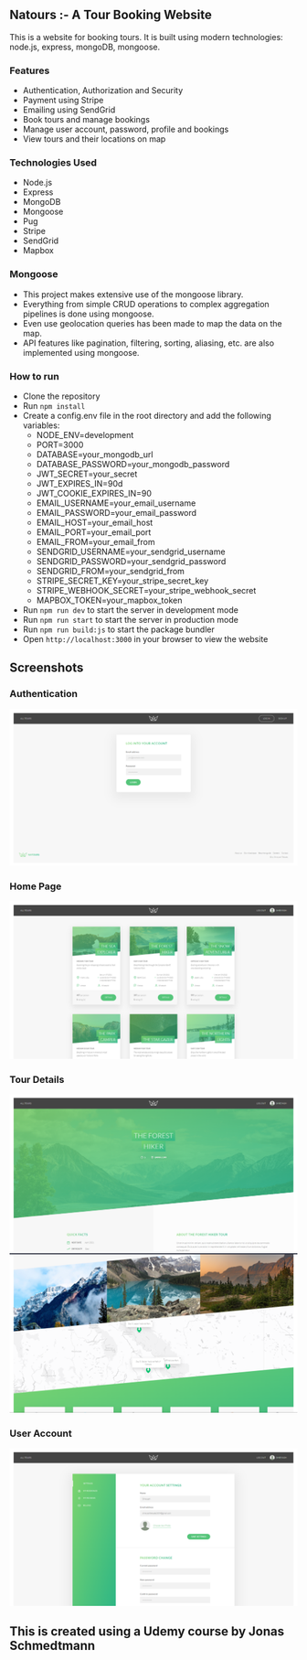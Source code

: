 ## Natours :- A Tour Booking Website

This is a website for booking tours. It is built using modern technologies: node.js, express, mongoDB, mongoose.

### Features

- Authentication, Authorization and Security
- Payment using Stripe
- Emailing using SendGrid
- Book tours and manage bookings
- Manage user account, password, profile and bookings
- View tours and their locations on map

### Technologies Used

- Node.js
- Express
- MongoDB
- Mongoose
- Pug
- Stripe
- SendGrid
- Mapbox

### Mongoose

- This project makes extensive use of the mongoose library.
- Everything from simple CRUD operations to complex aggregation pipelines is done using mongoose.
- Even use geolocation queries has been made to map the data on the map.
- API features like pagination, filtering, sorting, aliasing, etc. are also implemented using mongoose.

### How to run

- Clone the repository
- Run `npm install`
- Create a config.env file in the root directory and add the following variables:
  - NODE_ENV=development
  - PORT=3000
  - DATABASE=your_mongodb_url
  - DATABASE_PASSWORD=your_mongodb_password
  - JWT_SECRET=your_secret
  - JWT_EXPIRES_IN=90d
  - JWT_COOKIE_EXPIRES_IN=90
  - EMAIL_USERNAME=your_email_username
  - EMAIL_PASSWORD=your_email_password
  - EMAIL_HOST=your_email_host
  - EMAIL_PORT=your_email_port
  - EMAIL_FROM=your_email_from
  - SENDGRID_USERNAME=your_sendgrid_username
  - SENDGRID_PASSWORD=your_sendgrid_password
  - SENDGRID_FROM=your_sendgrid_from
  - STRIPE_SECRET_KEY=your_stripe_secret_key
  - STRIPE_WEBHOOK_SECRET=your_stripe_webhook_secret
  - MAPBOX_TOKEN=your_mapbox_token
- Run `npm run dev` to start the server in development mode
- Run `npm run start` to start the server in production mode
- Run `npm run build:js` to start the package bundler
- Open `http://localhost:3000` in your browser to view the website

## Screenshots

### Authentication

![Authentication](./screenshots/_1.png)

### Home Page

![Home Page](./screenshots/_2.png)

### Tour Details

![Tour Details](./screenshots/_3.png)
![Tour Details](./screenshots/_4.png)

### User Account

![User Account](./screenshots/_5.png)

## This is created using a Udemy course by Jonas Schmedtmann
